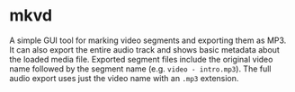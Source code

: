 # mkvd

A simple GUI tool for marking video segments and exporting them as MP3.
It can also export the entire audio track and shows basic metadata about
the loaded media file. Exported segment files include the original video
name followed by the segment name (e.g. `video - intro.mp3`). The full
audio export uses just the video name with an `.mp3` extension.
